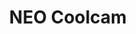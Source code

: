---
guid: 2002
title: "NEO Coolcam"
category: Neo-coolcam
description: "With more than 10 years manufacturer experiences,NEO Coolcam gain a great success in home automation.Especial in z wave area.We're the top 1 Chinese Brand in producing zwave series products.Now we add more smart home products,such as wifi series products. zigbee series products."
locale: en_GB
sitemap:
  changefreq: 'monthly'
  exclude: 'no'
  priority: 0.5
  lastmod:  # date to end modification
redirect_from: /en/categorie-produit/brand/neocoolcam/
---